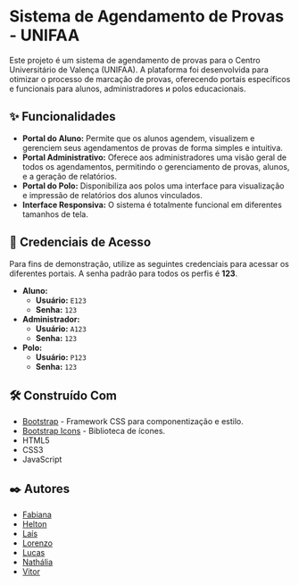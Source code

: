 # Sistema de Agendamento de Provas - UNIFAA

Este projeto é um sistema de agendamento de provas para o Centro Universitário de Valença (UNIFAA). A plataforma foi desenvolvida para otimizar o processo de marcação de provas, oferecendo portais específicos e funcionais para alunos, administradores и polos educacionais.

## ✨ Funcionalidades

* **Portal do Aluno:** Permite que os alunos agendem, visualizem e gerenciem seus agendamentos de provas de forma simples e intuitiva.
* **Portal Administrativo:** Oferece aos administradores uma visão geral de todos os agendamentos, permitindo o gerenciamento de provas, alunos, e a geração de relatórios.
* **Portal do Polo:** Disponibiliza aos polos uma interface para visualização e impressão de relatórios dos alunos vinculados.
* **Interface Responsiva:** O sistema é totalmente funcional em diferentes tamanhos de tela.


## 🔑 Credenciais de Acesso

Para fins de demonstração, utilize as seguintes credenciais para acessar os diferentes portais. A senha padrão para todos os perfis é **123**.

* **Aluno:**
    * **Usuário:** `E123`
    * **Senha:** `123`
* **Administrador:**
    * **Usuário:** `A123`
    * **Senha:** `123`
* **Polo:**
    * **Usuário:** `P123`
    * **Senha:** `123`

## 🛠️ Construído Com

* [Bootstrap](https://getbootstrap.com/) - Framework CSS para componentização e estilo.
* [Bootstrap Icons](https://icons.getbootstrap.com/) - Biblioteca de ícones.
* HTML5
* CSS3
* JavaScript

## ✒️ Autores

* [Fabiana](https://github.com/Fabiaudi)
* [Helton](https://github.com/JohnEllias)
* [Laís](https://github.com/laisbrme)
* [Lorenzo](https://github.com/Kuasne)
* [Lucas](https://github.com/catochos)
* [Nathália](https://github.com/n4th05)
* [Vitor](https://github.com/ovitorleal) 

